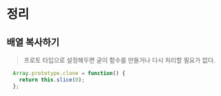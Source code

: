 # 정리

## 배열 복사하기

>프로토 타입으로 설정해두면 굳이 함수를 만들거나 다시 처리할 필요가 없다.

```JavaScript
  Array.prototype.clone = function() {
    return this.slice(0);
  };
```
